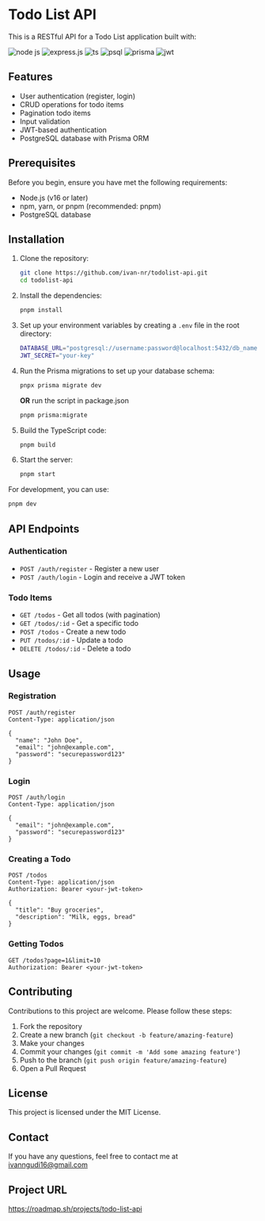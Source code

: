 # Todo List API

This is a RESTful API for a Todo List application built with:

![node js](https://img.shields.io/badge/Node%20js-339933?style=for-the-badge&logo=nodedotjs&logoColor=white)
![express.js](https://img.shields.io/badge/Express%20js-000000?style=for-the-badge&logo=express&logoColor=white)
![ts](https://img.shields.io/badge/TypeScript-007ACC?style=for-the-badge&logo=typescript&logoColor=white)
![psql](https://img.shields.io/badge/PostgreSQL-316192?style=for-the-badge&logo=postgresql&logoColor=white)
![prisma](https://img.shields.io/badge/Prisma-3982CE?style=for-the-badge&logo=Prisma&logoColor=white)
![jwt](https://img.shields.io/badge/JWT-000000?style=for-the-badge&logo=JSON%20web%20tokens&logoColor=white)

## Features

- User authentication (register, login)
- CRUD operations for todo items
- Pagination todo items
- Input validation
- JWT-based authentication
- PostgreSQL database with Prisma ORM

## Prerequisites

Before you begin, ensure you have met the following requirements:

- Node.js (v16 or later)
- npm, yarn, or pnpm (recommended: pnpm)
- PostgreSQL database

## Installation

1. Clone the repository:

   ```bash
   git clone https://github.com/ivan-nr/todolist-api.git
   cd todolist-api
   ```

2. Install the dependencies:

   ```bash
   pnpm install
   ```

3. Set up your environment variables by creating a `.env` file in the root directory:

   ```bash
   DATABASE_URL="postgresql://username:password@localhost:5432/db_name?schema=public"
   JWT_SECRET="your-key"
   ```

4. Run the Prisma migrations to set up your database schema:

   ```bash
   pnpx prisma migrate dev
   ```

   **OR** run the script in package.json

   ```bash
   pnpm prisma:migrate
   ```

5. Build the TypeScript code:

   ```bash
   pnpm build
   ```

6. Start the server:

   ```bash
   pnpm start
   ```

For development, you can use:

```bash
pnpm dev
```

## API Endpoints

### Authentication

- `POST /auth/register` - Register a new user
- `POST /auth/login` - Login and receive a JWT token

### Todo Items

- `GET /todos` - Get all todos (with pagination)
- `GET /todos/:id` - Get a specific todo
- `POST /todos` - Create a new todo
- `PUT /todos/:id` - Update a todo
- `DELETE /todos/:id` - Delete a todo

## Usage

### Registration

```http
POST /auth/register
Content-Type: application/json

{
  "name": "John Doe",
  "email": "john@example.com",
  "password": "securepassword123"
}
```

### Login

```http
POST /auth/login
Content-Type: application/json

{
  "email": "john@example.com",
  "password": "securepassword123"
}
```

### Creating a Todo

```http
POST /todos
Content-Type: application/json
Authorization: Bearer <your-jwt-token>

{
  "title": "Buy groceries",
  "description": "Milk, eggs, bread"
}
```

### Getting Todos

```http
GET /todos?page=1&limit=10
Authorization: Bearer <your-jwt-token>
```

## Contributing

Contributions to this project are welcome. Please follow these steps:

1. Fork the repository
2. Create a new branch (`git checkout -b feature/amazing-feature`)
3. Make your changes
4. Commit your changes (`git commit -m 'Add some amazing feature'`)
5. Push to the branch (`git push origin feature/amazing-feature`)
6. Open a Pull Request

## License

This project is licensed under the MIT License.

## Contact

If you have any questions, feel free to contact me at <ivanngudi16@gmail.com>

## Project URL

https://roadmap.sh/projects/todo-list-api
